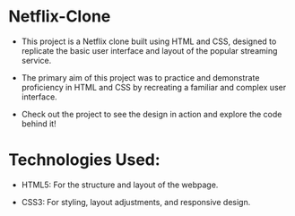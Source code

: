# Netflix-Clone
- This project is a Netflix clone built using HTML and CSS, designed to replicate the basic user interface and layout of the popular streaming service.

- The primary aim of this project was to practice and demonstrate proficiency in HTML and CSS by recreating a familiar and complex user interface.

- Check out the project to see the design in action and explore the code behind it!

# Technologies Used:

- HTML5: For the structure and layout of the webpage.

- CSS3: For styling, layout adjustments, and responsive design.



